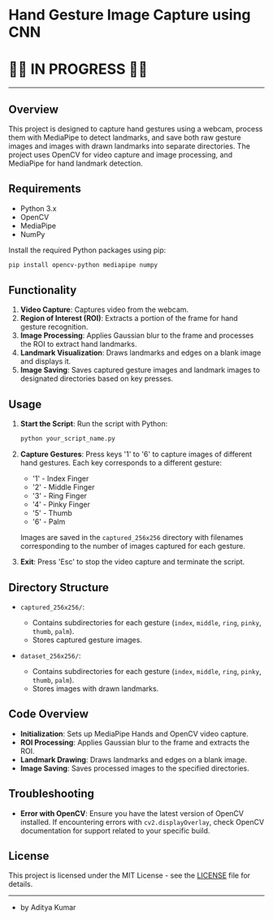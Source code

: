 # Hand Gesture Image Capture using CNN
# 🚧🚧 IN PROGRESS 🚧🚧

---

## Overview

This project is designed to capture hand gestures using a webcam, process them with MediaPipe to detect landmarks, and save both raw gesture images and images with drawn landmarks into separate directories. The project uses OpenCV for video capture and image processing, and MediaPipe for hand landmark detection.

## Requirements

- Python 3.x
- OpenCV
- MediaPipe
- NumPy

Install the required Python packages using pip:

```bash
pip install opencv-python mediapipe numpy
```

## Functionality

1. **Video Capture**: Captures video from the webcam.
2. **Region of Interest (ROI)**: Extracts a portion of the frame for hand gesture recognition.
3. **Image Processing**: Applies Gaussian blur to the frame and processes the ROI to extract hand landmarks.
4. **Landmark Visualization**: Draws landmarks and edges on a blank image and displays it.
5. **Image Saving**: Saves captured gesture images and landmark images to designated directories based on key presses.

## Usage

1. **Start the Script**: Run the script with Python:

   ```bash
   python your_script_name.py
   ```

2. **Capture Gestures**: Press keys '1' to '6' to capture images of different hand gestures. Each key corresponds to a different gesture:
   - '1' - Index Finger
   - '2' - Middle Finger
   - '3' - Ring Finger
   - '4' - Pinky Finger
   - '5' - Thumb
   - '6' - Palm

   Images are saved in the `captured_256x256` directory with filenames corresponding to the number of images captured for each gesture.

3. **Exit**: Press 'Esc' to stop the video capture and terminate the script.

## Directory Structure

- `captured_256x256/`:
  - Contains subdirectories for each gesture (`index`, `middle`, `ring`, `pinky`, `thumb`, `palm`).
  - Stores captured gesture images.

- `dataset_256x256/`:
  - Contains subdirectories for each gesture (`index`, `middle`, `ring`, `pinky`, `thumb`, `palm`).
  - Stores images with drawn landmarks.

## Code Overview

- **Initialization**: Sets up MediaPipe Hands and OpenCV video capture.
- **ROI Processing**: Applies Gaussian blur to the frame and extracts the ROI.
- **Landmark Drawing**: Draws landmarks and edges on a blank image.
- **Image Saving**: Saves processed images to the specified directories.

## Troubleshooting

- **Error with OpenCV**: Ensure you have the latest version of OpenCV installed. If encountering errors with `cv2.displayOverlay`, check OpenCV documentation for support related to your specific build.

## License

This project is licensed under the MIT License - see the [LICENSE](LICENSE) file for details.

---

- by Aditya Kumar
